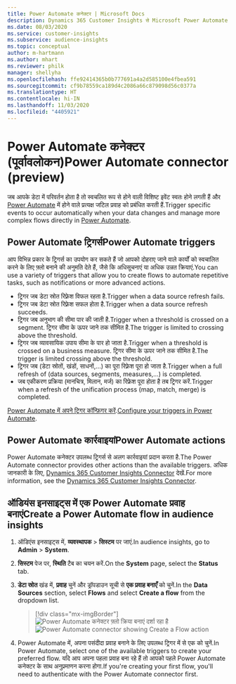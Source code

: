 ```yaml
---
title: Power Automate कनेक्टर | Microsoft Docs
description: Dynamics 365 Customer Insights से Microsoft Power Automate में प्रवाह बनाएं.
ms.date: 08/03/2020
ms.service: customer-insights
ms.subservice: audience-insights
ms.topic: conceptual
author: m-hartmann
ms.author: mhart
ms.reviewer: philk
manager: shellyha
ms.openlocfilehash: ffe92414365b0b777691a4a2d585100e4fbea591
ms.sourcegitcommit: cf9b78559ca189d4c2086a66c879098d56c0377a
ms.translationtype: HT
ms.contentlocale: hi-IN
ms.lasthandoff: 11/03/2020
ms.locfileid: "4405921"
---
```

# <a name="power-automate-connector-preview"></a><span data-ttu-id="c5eaa-103">Power Automate कनेक्टर (पूर्वावलोकन)</span><span class="sxs-lookup"><span data-stu-id="c5eaa-103">Power Automate connector (preview)</span></span>

<span data-ttu-id="c5eaa-104">जब आपके डेटा में परिवर्तन होता है तो स्वचलित रूप से होने वाली विशिष्ट इवेंट स्वतः होने लगती हैं और [Power Automate](https://flow.microsoft.com/) में होने वाले प्रत्यक्ष जटिल प्रवाह को प्रबंधित करती हैं.</span><span class="sxs-lookup"><span data-stu-id="c5eaa-104">Trigger specific events to occur automatically when your data changes and manage more complex flows directly in [Power Automate](https://flow.microsoft.com/).</span></span>

## <a name="power-automate-triggers"></a><span data-ttu-id="c5eaa-105">Power Automate ट्रिगर्स</span><span class="sxs-lookup"><span data-stu-id="c5eaa-105">Power Automate triggers</span></span>

<span data-ttu-id="c5eaa-106">आप विभिन्न प्रकार के ट्रिगर्स का उपयोग कर सकते हैं जो आपको दोहराए जाने वाले कार्यों को स्वचालित करने के लिए फ़्लो बनाने की अनुमति देते हैं, जैसे कि अधिसूचनाएं या अधिक उन्नत क्रियाएं.</span><span class="sxs-lookup"><span data-stu-id="c5eaa-106">You can use a variety of triggers that allow you to create flows to automate repetitive tasks, such as notifications or more advanced actions.</span></span> 

- <span data-ttu-id="c5eaa-107">ट्रिगर जब डेटा स्रोत रिफ़्रेश विफल रहता है.</span><span class="sxs-lookup"><span data-stu-id="c5eaa-107">Trigger when a data source refresh fails.</span></span> 
- <span data-ttu-id="c5eaa-108">ट्रिगर जब डेटा स्रोत रिफ़्रेश सफल होता है.</span><span class="sxs-lookup"><span data-stu-id="c5eaa-108">Trigger when a data source refresh succeeds.</span></span>
- <span data-ttu-id="c5eaa-109">ट्रिगर जब अनुभाग की सीमा पार की जाती है.</span><span class="sxs-lookup"><span data-stu-id="c5eaa-109">Trigger when a threshold is crossed on a segment.</span></span> <span data-ttu-id="c5eaa-110">ट्रिगर सीमा के ऊपर जाने तक सीमित है.</span><span class="sxs-lookup"><span data-stu-id="c5eaa-110">The trigger is limited to crossing above the threshold.</span></span>
- <span data-ttu-id="c5eaa-111">ट्रिगर जब व्यावसायिक उपाय सीमा के पार हो जाता है.</span><span class="sxs-lookup"><span data-stu-id="c5eaa-111">Trigger when a threshold is crossed on a business measure.</span></span> <span data-ttu-id="c5eaa-112">ट्रिगर सीमा के ऊपर जाने तक सीमित है.</span><span class="sxs-lookup"><span data-stu-id="c5eaa-112">The trigger is limited crossing above the threshold.</span></span>
- <span data-ttu-id="c5eaa-113">ट्रिगर जब (डेटा स्रोतों, खंडों, साधनों,...) का पूरा रिफ़्रेश पूरा हो जाता है.</span><span class="sxs-lookup"><span data-stu-id="c5eaa-113">Trigger when a full refresh of (data sources, segments, measures,...) is completed.</span></span>
- <span data-ttu-id="c5eaa-114">जब एकीकरण प्रक्रिया (मानचित्र, मिलान, मर्ज) का रिफ्रेश पूरा होता है तब ट्रिगर करें.</span><span class="sxs-lookup"><span data-stu-id="c5eaa-114">Trigger when a refresh of the unification process (map, match, merge) is completed.</span></span>

<span data-ttu-id="c5eaa-115">[Power Automate में अपने ट्रिगर कॉन्फ़िगर करें](https://flow.microsoft.com/connectors/shared_customerinsights/dynamics-365-customer-insights-connector/).</span><span class="sxs-lookup"><span data-stu-id="c5eaa-115">[Configure your triggers in Power Automate](https://flow.microsoft.com/connectors/shared_customerinsights/dynamics-365-customer-insights-connector/).</span></span>

## <a name="power-automate-actions"></a><span data-ttu-id="c5eaa-116">Power Automate कार्रवाइयां</span><span class="sxs-lookup"><span data-stu-id="c5eaa-116">Power Automate actions</span></span>
<span data-ttu-id="c5eaa-117">Power Automate कनेक्टर उपलब्ध ट्रिगर्स से अलग कार्रवाइयां प्रदान करता है.</span><span class="sxs-lookup"><span data-stu-id="c5eaa-117">The Power Automate connector provides other actions than the available triggers.</span></span> <span data-ttu-id="c5eaa-118">अधिक जानकारी के लिए, [Dynamics 365 Customer Insights Connector](https://docs.microsoft.com/connectors/customerinsights/) देखें.</span><span class="sxs-lookup"><span data-stu-id="c5eaa-118">For more information, see the [Dynamics 365 Customer Insights Connector](https://docs.microsoft.com/connectors/customerinsights/).</span></span>

## <a name="create-a-power-automate-flow-in-audience-insights"></a><span data-ttu-id="c5eaa-119">ऑडियंस इनसाइट्स में एक Power Automate प्रवाह बनाएं</span><span class="sxs-lookup"><span data-stu-id="c5eaa-119">Create a Power Automate flow in audience insights</span></span>

1. <span data-ttu-id="c5eaa-120">ऑडिएंस इनसाइट्स में, **व्यवस्थापक** > **सिस्टम** पर जाएं.</span><span class="sxs-lookup"><span data-stu-id="c5eaa-120">In audience insights, go to **Admin** > **System**.</span></span>

1. <span data-ttu-id="c5eaa-121">**सिस्टम** पेज पर, **स्थिति** टैब का चयन करें.</span><span class="sxs-lookup"><span data-stu-id="c5eaa-121">On the **System** page, select the **Status** tab.</span></span>

1. <span data-ttu-id="c5eaa-122">**डेटा स्रोत** खंड में, **प्रवाह** चुनें और ड्रॉपडाउन सूची से **एक प्रवाह बनाएँ** को चुनें.</span><span class="sxs-lookup"><span data-stu-id="c5eaa-122">In the **Data Sources** section, select **Flows** and select **Create a flow** from the dropdown list.</span></span>
   > [!div class="mx-imgBorder"]
   > <span data-ttu-id="c5eaa-123">![Power Automate कनेक्टर फ़्लो क्रिया बनाएं दर्शा रहा है](media/power-automate-connector-create-flow.png "प्रवाह बनाएं कार्रवाई दर्शाता Power Automate कनेक्टर")</span><span class="sxs-lookup"><span data-stu-id="c5eaa-123">![Power Automate connector showing Create a Flow action](media/power-automate-connector-create-flow.png "Power Automate connector showing Create a Flow action")</span></span>

1. <span data-ttu-id="c5eaa-124">Power Automate में, अपना पसंदीदा प्रवाह बनाने के लिए उपलब्ध ट्रिगर में से एक को चुनें.</span><span class="sxs-lookup"><span data-stu-id="c5eaa-124">In Power Automate, select one of the available triggers to create your preferred flow.</span></span> <span data-ttu-id="c5eaa-125">यदि आप अपना पहला प्रवाह बना रहे हैं तो आपको पहले Power Automate कनेक्टर के साथ अनुप्रमाणन करना होगा.</span><span class="sxs-lookup"><span data-stu-id="c5eaa-125">If you're creating your first flow, you'll need to authenticate with the Power Automate connector first.</span></span>
